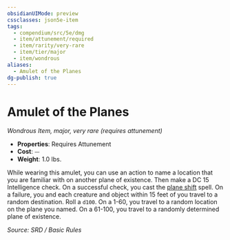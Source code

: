 ```yaml
---
obsidianUIMode: preview
cssclasses: json5e-item
tags:
  - compendium/src/5e/dmg
  - item/attunement/required
  - item/rarity/very-rare
  - item/tier/major
  - item/wondrous
aliases:
  - Amulet of the Planes
dg-publish: true
---
```

# Amulet of the Planes
*Wondrous Item, major, very rare (requires attunement)*  

- **Properties**: Requires Attunement
- **Cost**: ⏤
- **Weight**: 1.0 lbs.

While wearing this amulet, you can use an action to name a location that you are familiar with on another plane of existence. Then make a DC 15 Intelligence check. On a successful check, you cast the [plane shift](compendium/spells/plane-shift.md) spell. On a failure, you and each creature and object within 15 feet of you travel to a random destination. Roll a `d100`. On a 1-60, you travel to a random location on the plane you named. On a 61-100, you travel to a randomly determined plane of existence.

*Source: SRD / Basic Rules*